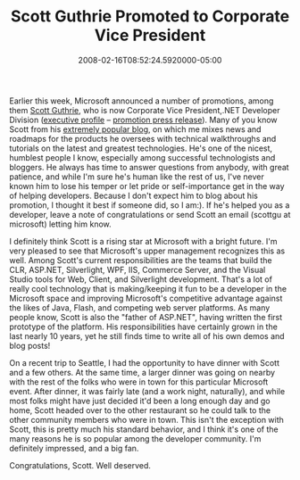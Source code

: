 ﻿---
title: Scott Guthrie Promoted to Corporate Vice President
date: "2008-02-16T08:52:24.5920000-05:00"
description: Earlier this week, Microsoft announced a number of promotions, among them Scott Guthrie, who is now Corporate Vice President,.NET Developer Division (executive profile – promotion press release).
featuredImage: img/scott-guthrie-promoted-to-corporate-vice-president-featured.png
---

Earlier this week, Microsoft announced a number of promotions, among them [Scott Guthrie](http://weblogs.asp.net/scottgu), who is now Corporate Vice President,.NET Developer Division ([executive profile](http://www.microsoft.com/presspass/exec/guthrie/default.mspx) – [promotion press release](http://www.microsoft.com/Presspass/press/2008/feb08/2008ExpandedLeadershipPR.mspx)). Many of you know Scott from his [extremely popular blog](http://weblogs.asp.net/scottgu), on which me mixes news and roadmaps for the products he oversees with technical walkthroughs and tutorials on the latest and greatest technologies. He's one of the nicest, humblest people I know, especially among successful technologists and bloggers. He always has time to answer questions from anybody, with great patience, and while I'm sure he's human like the rest of us, I've never known him to lose his temper or let pride or self-importance get in the way of helping developers. Because I don't expect him to blog about his promotion, I thought it best if someone did, so I am:). If he's helped you as a developer, leave a note of congratulations or send Scott an email (scottgu at microsoft) letting him know.

I definitely think Scott is a rising star at Microsoft with a bright future. I'm very pleased to see that Microsoft's upper management recognizes this as well. Among Scott's current responsibilities are the teams that build the CLR, ASP.NET, Silverlight, WPF, IIS, Commerce Server, and the Visual Studio tools for Web, Client, and Silverlight development. That's a lot of really cool technology that is making/keeping it fun to be a developer in the Microsoft space and improving Microsoft's competitive advantage against the likes of Java, Flash, and competing web server platforms. As many people know, Scott is also the "father of ASP.NET", having written the first prototype of the platform. His responsibilities have certainly grown in the last nearly 10 years, yet he still finds time to write all of his own demos and blog posts!

On a recent trip to Seattle, I had the opportunity to have dinner with Scott and a few others. At the same time, a larger dinner was going on nearby with the rest of the folks who were in town for this particular Microsoft event. After dinner, it was fairly late (and a work night, naturally), and while most folks might have just decided it'd been a long enough day and go home, Scott headed over to the other restaurant so he could talk to the other community members who were in town. This isn't the exception with Scott, this is pretty much his standard behavior, and I think it's one of the many reasons he is so popular among the developer community. I'm definitely impressed, and a big fan.

Congratulations, Scott. Well deserved.


